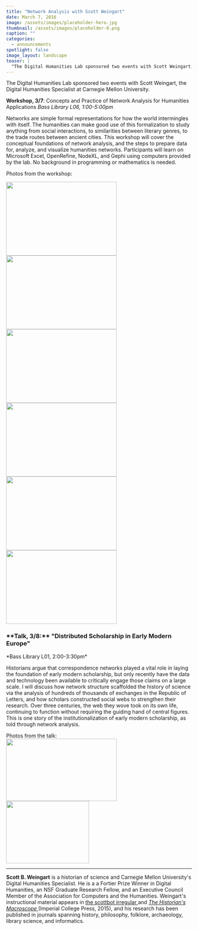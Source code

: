 ```yaml
---
title: "Network Analysis with Scott Weingart"
date: March 7, 2016
image: /assets/images/placeholder-hero.jpg
thumbnail: /assets/images/placeholder-0.png
caption: ""
categories: 
  - announcements
spotlight: false 
image_layout: landscape
teaser: |
  "The Digital Humanities Lab sponsored two events with Scott Weingart, the Digital Humanities Specialist at Carnegie Mellon University. Workshop, 3/7: Concepts and Practice of Network Analysis for..."
---
```


The Digital Humanities Lab sponsored two events with Scott Weingart, the Digital Humanities Specialist at Carnegie Mellon University.

**Workshop, 3/7**: Concepts and Practice of Network Analysis for Humanities Applications
*Bass Library L06, 1:00-5:00pm*
    
Networks are simple formal representations for how the world intermingles with itself. The humanities can make good use of this formalization to study anything from social interactions, to similarities between literary genres, to the trade routes between ancient cities. This workshop will cover the conceptual foundations of network analysis, and the steps to prepare data for, analyze, and visualize humanities networks. Participants will learn on Microsoft Excel, OpenRefine, NodeXL, and Gephi using computers provided by the lab. No background in programming or mathematics is needed.
   
Photos from the workshop:  
   
<a href="http://web.library.yale.edu/sites/default/files/images/DSC_0429.jpg">
  <img alt="" height="200" src="http://web.library.yale.edu/sites/default/files/resize/images/DSC_0429-300x200.jpg" width="300"/>
</a>
<a href="http://web.library.yale.edu/sites/default/files/images/DSC_0637.jpg">
  <img alt="" height="200" src="http://web.library.yale.edu/sites/default/files/resize/images/DSC_0637-300x200.jpg" width="300"/>
</a>
<a href="http://web.library.yale.edu/sites/default/files/images/DSC_0635.jpg">
  <img alt="" height="200" src="http://web.library.yale.edu/sites/default/files/resize/images/DSC_0635-300x200.jpg" width="300"/>
</a>
<a href="http://web.library.yale.edu/sites/default/files/images/DSC_0484.jpg">
  <img alt="" height="200" src="http://web.library.yale.edu/sites/default/files/resize/images/DSC_0484-300x200.jpg" width="300"/>
</a>
<a href="http://web.library.yale.edu/sites/default/files/images/DSC_0579.jpg">
  <img alt="" height="200" src="http://web.library.yale.edu/sites/default/files/resize/images/DSC_0579-300x200.jpg" width="300"/>
</a>
<a href="http://web.library.yale.edu/sites/default/files/images/DSC_0685.jpg">
  <img alt="" height="200" src="http://web.library.yale.edu/sites/default/files/resize/images/DSC_0685-300x200.jpg" width="300"/>
</a>
   
<h3>**Talk, 3/8:** "Distributed Scholarship in Early Modern Europe"</h3>
*Bass Library L01, 2:00-3:30pm*

Historians argue that correspondence networks played a vital role in laying the foundation of early modern scholarship, but only recently have the data and technology been available to critically engage those claims on a large scale. I will discuss how network structure scaffolded the history of science via the analysis of hundreds of thousands of exchanges in the Republic of Letters, and how scholars constructed social webs to strengthen their research. Over three centuries, the web they wove took on its own life, continuing to function without requiring the guiding hand of central figures. This is one story of the institutionalization of early modern scholarship, as told through network analysis.

Photos from the talk:  
<a href="http://web.library.yale.edu/sites/default/files/images/WeingartTalkIntroduction.jpg">
  <img alt="" height="169" src="http://web.library.yale.edu/sites/default/files/resize/images/WeingartTalkIntroduction-300x169.jpg" width="300"/>
</a>
<a href="http://web.library.yale.edu/sites/default/files/images/WeingartTalkBacon.jpg">
  <img alt="" height="169" src="http://web.library.yale.edu/sites/default/files/resize/images/WeingartTalkBacon-225x169.jpg" width="225"/>
</a>
   
---
   
**Scott B. Weingart** is a historian of science and Carnegie Mellon University's Digital Humanities Specialist. He is a a Fortier Prize Winner in Digital Humanities, an NSF Graduate Research Fellow, and an Executive Council Member of the Association for Computers and the Humanities. Weingart's instructional material appears in
<a href="http://scottbot.net" target="_blank">
  the scottbot irregular
</a>
and
<a href="http://www.themacroscope.org/2.0/">
*The Historian's Macroscope*
</a>
(Imperial College Press, 2015), and his research has been published in journals spanning history, philosophy, folklore, archaeology, library science, and informatics.
